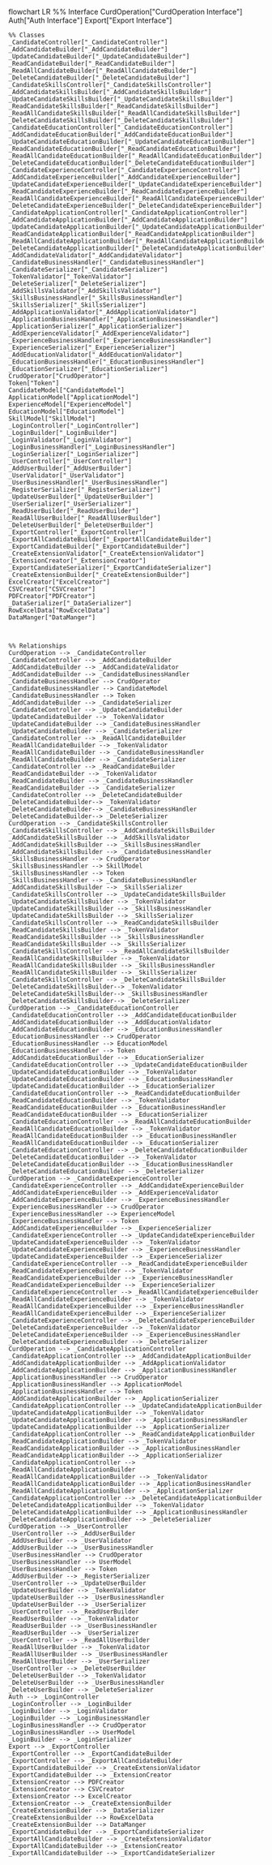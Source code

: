 flowchart LR
    %% Interface
    CurdOperation["CurdOperation Interface"]
    Auth["Auth Interface"]
    Export["Export Interface"]

    %% Classes
    _CandidateController["_CandidateController"]
    _AddCandidateBuilder["_AddCandidateBuilder"]
    _UpdateCandidateBuilder["_UpdateCandidateBuilder"]
    _ReadCandidateBuilder["_ReadCandidateBuilder"]
    _ReadAllCandidateBuilder["_ReadAllCandidateBuilder"]
    _DeleteCandidateBuilder["_DeleteCandidateBuilder"]
    _CandidateSkillsController["_CandidateSkillsController"]
    _AddCandidateSkillsBuilder["_AddCandidateSkillsBuilder"]
    _UpdateCandidateSkillsBuilder["_UpdateCandidateSkillsBuilder"]
    _ReadCandidateSkillsBuilder["_ReadCandidateSkillsBuilder"]
    _ReadAllCandidateSkillsBuilder["_ReadAllCandidateSkillsBuilder"]
    _DeleteCandidateSkillsBuilder["_DeleteCandidateSkillsBuilder"]
    _CandidateEducationController["_CandidateEducationController"]
    _AddCandidateEducationBuilder["_AddCandidateEducationBuilder"]
    _UpdateCandidateEducationBuilder["_UpdateCandidateEducationBuilder"]
    _ReadCandidateEducationBuilder["_ReadCandidateEducationBuilder"]
    _ReadAllCandidateEducationBuilder["_ReadAllCandidateEducationBuilder"]
    _DeleteCandidateEducationBuilder["_DeleteCandidateEducationBuilder"]
    _CandidateExperienceController["_CandidateExperienceController"]
    _AddCandidateExperienceBuilder["_AddCandidateExperienceBuilder"]
    _UpdateCandidateExperienceBuilder["_UpdateCandidateExperienceBuilder"]
    _ReadCandidateExperienceBuilder["_ReadCandidateExperienceBuilder"]
    _ReadAllCandidateExperienceBuilder["_ReadAllCandidateExperienceBuilder"]
    _DeleteCandidateExperienceBuilder["_DeleteCandidateExperienceBuilder"]
    _CandidateApplicationController["_CandidateApplicationController"]
    _AddCandidateApplicationBuilder["_AddCandidateApplicationBuilder"]
    _UpdateCandidateApplicationBuilder["_UpdateCandidateApplicationBuilder"]
    _ReadCandidateApplicationBuilder["_ReadCandidateApplicationBuilder"]
    _ReadAllCandidateApplicationBuilder["_ReadAllCandidateApplicationBuilder"]
    _DeleteCandidateApplicationBuilder["_DeleteCandidateApplicationBuilder"]
    _AddCandidateValidator["_AddCandidateValidator"]
    _CandidateBusinessHandler["_CandidateBusinessHandler"]
    _CandidateSerializer["_CandidateSerializer"]
    _TokenValidator["_TokenValidator"]
    _DeleteSerializer["_DeleteSerializer"]
    _AddSkillsValidator["_AddSkillsValidator"]
    _SkillsBusinessHandler["_SkillsBusinessHandler"]
    _SkillsSerializer["_SkillsSerializer"]
    _AddApplicationValidator["_AddApplicationValidator"]
    _ApplicationBusinessHandler["_ApplicationBusinessHandler"]
    _ApplicationSerializer["_ApplicationSerializer"]
    _AddExperienceValidator["_AddExperienceValidator"]
    _ExperienceBusinessHandler["_ExperienceBusinessHandler"]
    _ExperienceSerializer["_ExperienceSerializer"]
    _AddEducationValidator["_AddEducationValidator"]
    _EducationBusinessHandler["_EducationBusinessHandler"]
    _EducationSerializer["_EducationSerializer"]
    CrudOperator["CrudOperator"]
    Token["Token"]
    CandidateModel["CandidateModel"]
    ApplicationModel["ApplicationModel"]
    ExperienceModel["ExperienceModel"]
    EducationModel["EducationModel"]
    SkillModel["SkillModel"]
    _LoginController["_LoginController"]
    _LoginBuilder["_LoginBuilder"]
    _LoginValidator["_LoginValidator"]
    _LoginBusinessHandler["_LoginBusinessHandler"]
    _LoginSerializer["_LoginSerializer"]
    _UserController["_UserController"]
    _AddUserBuilder["_AddUserBuilder"]
    _UserValidator["_UserValidator"]
    _UserBusinessHandler["_UserBusinessHandler"]
    _RegisterSerializer["_RegisterSerializer"]
    _UpdateUserBuilder["_UpdateUserBuilder"]
    _UserSerializer["_UserSerializer"]
    _ReadUserBuilder["_ReadUserBuilder"]
    _ReadAllUserBuilder["_ReadAllUserBuilder"]
    _DeleteUserBuilder["_DeleteUserBuilder"]
    _ExportController["_ExportController"]
    _ExportAllCandidateBuilder["_ExportAllCandidateBuilder"]
    _ExportCandidateBuilder["_ExportCandidateBuilder"]
    _CreateExtensionValidator["_CreateExtensionValidator"]
    _ExtensionCreator["_ExtensionCreator"]
    _ExportCandidateSerializer["_ExportCandidateSerializer"]
    _CreateExtensionBuilder["_CreateExtensionBuilder"]
    ExcelCreator["ExcelCreator"]
    CSVCreator["CSVCreator"]
    PDFCreator["PDFCreator"]
    _DataSerializer["_DataSerializer"]
    RowExcelData["RowExcelData"]
    DataManger["DataManger"]

    
    
    %% Relationships
    CurdOperation --> _CandidateController
    _CandidateController --> _AddCandidateBuilder
    _AddCandidateBuilder --> _AddCandidateValidator
    _AddCandidateBuilder --> _CandidateBusinessHandler
    _CandidateBusinessHandler --> CrudOperator
    _CandidateBusinessHandler --> CandidateModel
    _CandidateBusinessHandler --> Token
    _AddCandidateBuilder --> _CandidateSerializer
    _CandidateController --> _UpdateCandidateBuilder
    _UpdateCandidateBuilder --> _TokenValidator
    _UpdateCandidateBuilder --> _CandidateBusinessHandler 
    _UpdateCandidateBuilder --> _CandidateSerializer
    _CandidateController --> _ReadAllCandidateBuilder
    _ReadAllCandidateBuilder --> _TokenValidator
    _ReadAllCandidateBuilder --> _CandidateBusinessHandler
    _ReadAllCandidateBuilder --> _CandidateSerializer
    _CandidateController --> _ReadCandidateBuilder
    _ReadCandidateBuilder --> _TokenValidator
    _ReadCandidateBuilder --> _CandidateBusinessHandler
    _ReadCandidateBuilder --> _CandidateSerializer
    _CandidateController --> _DeleteCandidateBuilder
    _DeleteCandidateBuilder--> _TokenValidator
    _DeleteCandidateBuilder--> _CandidateBusinessHandler
    _DeleteCandidateBuilder--> _DeleteSerializer
    CurdOperation --> _CandidateSkillsController
    _CandidateSkillsController --> _AddCandidateSkillsBuilder
    _AddCandidateSkillsBuilder --> _AddSkillsValidator
    _AddCandidateSkillsBuilder --> _SkillsBusinessHandler
    _AddCandidateSkillsBuilder --> _CandidateBusinessHandler
    _SkillsBusinessHandler --> CrudOperator
    _SkillsBusinessHandler --> SkillModel
    _SkillsBusinessHandler --> Token
    _SkillsBusinessHandler --> _CandidateBusinessHandler
    _AddCandidateSkillsBuilder --> _SkillsSerializer
    _CandidateSkillsController --> _UpdateCandidateSkillsBuilder
    _UpdateCandidateSkillsBuilder --> _TokenValidator
    _UpdateCandidateSkillsBuilder --> _SkillsBusinessHandler 
    _UpdateCandidateSkillsBuilder --> _SkillsSerializer
    _CandidateSkillsController --> _ReadCandidateSkillsBuilder
    _ReadCandidateSkillsBuilder --> _TokenValidator
    _ReadCandidateSkillsBuilder --> _SkillsBusinessHandler
    _ReadCandidateSkillsBuilder --> _SkillsSerializer
    _CandidateSkillsController --> _ReadAllCandidateSkillsBuilder
    _ReadAllCandidateSkillsBuilder --> _TokenValidator
    _ReadAllCandidateSkillsBuilder --> _SkillsBusinessHandler
    _ReadAllCandidateSkillsBuilder --> _SkillsSerializer
    _CandidateSkillsController --> _DeleteCandidateSkillsBuilder
    _DeleteCandidateSkillsBuilder--> _TokenValidator
    _DeleteCandidateSkillsBuilder--> _SkillsBusinessHandler
    _DeleteCandidateSkillsBuilder--> _DeleteSerializer
    CurdOperation --> _CandidateEducationController
    _CandidateEducationController --> _AddCandidateEducationBuilder
    _AddCandidateEducationBuilder --> _AddEducationValidator
    _AddCandidateEducationBuilder --> _EducationBusinessHandler
    _EducationBusinessHandler --> CrudOperator
    _EducationBusinessHandler --> EducationModel
    _EducationBusinessHandler --> Token
    _AddCandidateEducationBuilder --> _EducationSerializer
    _CandidateEducationController --> _UpdateCandidateEducationBuilder
    _UpdateCandidateEducationBuilder --> _TokenValidator
    _UpdateCandidateEducationBuilder --> _EducationBusinessHandler 
    _UpdateCandidateEducationBuilder --> _EducationSerializer
    _CandidateEducationController --> _ReadCandidateEducationBuilder
    _ReadCandidateEducationBuilder --> _TokenValidator
    _ReadCandidateEducationBuilder --> _EducationBusinessHandler
    _ReadCandidateEducationBuilder --> _EducationSerializer
    _CandidateEducationController --> _ReadAllCandidateEducationBuilder
    _ReadAllCandidateEducationBuilder --> _TokenValidator
    _ReadAllCandidateEducationBuilder --> _EducationBusinessHandler
    _ReadAllCandidateEducationBuilder --> _EducationSerializer
    _CandidateEducationController --> _DeleteCandidateEducationBuilder
    _DeleteCandidateEducationBuilder --> _TokenValidator
    _DeleteCandidateEducationBuilder --> _EducationBusinessHandler
    _DeleteCandidateEducationBuilder --> _DeleteSerializer
    CurdOperation --> _CandidateExperienceController
    _CandidateExperienceController --> _AddCandidateExperienceBuilder
    _AddCandidateExperienceBuilder --> _AddExperienceValidator
    _AddCandidateExperienceBuilder --> _ExperienceBusinessHandler
    _ExperienceBusinessHandler --> CrudOperator
    _ExperienceBusinessHandler --> ExperienceModel
    _ExperienceBusinessHandler --> Token
    _AddCandidateExperienceBuilder --> _ExperienceSerializer
    _CandidateExperienceController --> _UpdateCandidateExperienceBuilder
    _UpdateCandidateExperienceBuilder --> _TokenValidator
    _UpdateCandidateExperienceBuilder --> _ExperienceBusinessHandler 
    _UpdateCandidateExperienceBuilder --> _ExperienceSerializer
    _CandidateExperienceController --> _ReadCandidateExperienceBuilder
    _ReadCandidateExperienceBuilder --> _TokenValidator
    _ReadCandidateExperienceBuilder --> _ExperienceBusinessHandler
    _ReadCandidateExperienceBuilder --> _ExperienceSerializer
    _CandidateExperienceController --> _ReadAllCandidateExperienceBuilder
    _ReadAllCandidateExperienceBuilder --> _TokenValidator
    _ReadAllCandidateExperienceBuilder --> _ExperienceBusinessHandler
    _ReadAllCandidateExperienceBuilder --> _ExperienceSerializer
    _CandidateExperienceController --> _DeleteCandidateExperienceBuilder
    _DeleteCandidateExperienceBuilder --> _TokenValidator
    _DeleteCandidateExperienceBuilder --> _ExperienceBusinessHandler
    _DeleteCandidateExperienceBuilder --> _DeleteSerializer
    CurdOperation --> _CandidateApplicationController
    _CandidateApplicationController --> _AddCandidateApplicationBuilder
    _AddCandidateApplicationBuilder --> _AddApplicationValidator
    _AddCandidateApplicationBuilder --> _ApplicationBusinessHandler
    _ApplicationBusinessHandler --> CrudOperator
    _ApplicationBusinessHandler --> ApplicationModel
    _ApplicationBusinessHandler --> Token
    _AddCandidateApplicationBuilder --> _ApplicationSerializer
    _CandidateApplicationController --> _UpdateCandidateApplicationBuilder
    _UpdateCandidateApplicationBuilder --> _TokenValidator
    _UpdateCandidateApplicationBuilder --> _ApplicationBusinessHandler 
    _UpdateCandidateApplicationBuilder --> _ApplicationSerializer
    _CandidateApplicationController --> _ReadCandidateApplicationBuilder
    _ReadCandidateApplicationBuilder --> _TokenValidator
    _ReadCandidateApplicationBuilder --> _ApplicationBusinessHandler
    _ReadCandidateApplicationBuilder --> _ApplicationSerializer
    _CandidateApplicationController --> _ReadAllCandidateApplicationBuilder
    _ReadAllCandidateApplicationBuilder --> _TokenValidator
    _ReadAllCandidateApplicationBuilder --> _ApplicationBusinessHandler
    _ReadAllCandidateApplicationBuilder --> _ApplicationSerializer
    _CandidateApplicationController --> _DeleteCandidateApplicationBuilder
    _DeleteCandidateApplicationBuilder --> _TokenValidator
    _DeleteCandidateApplicationBuilder --> _ApplicationBusinessHandler
    _DeleteCandidateApplicationBuilder --> _DeleteSerializer
    CurdOperation --> _UserController
    _UserController --> _AddUserBuilder
    _AddUserBuilder --> _UserValidator
    _AddUserBuilder --> _UserBusinessHandler
    _UserBusinessHandler --> CrudOperator
    _UserBusinessHandler --> UserModel
    _UserBusinessHandler --> Token
    _AddUserBuilder --> _RegisterSerializer
    _UserController --> _UpdateUserBuilder
    _UpdateUserBuilder --> _TokenValidator
    _UpdateUserBuilder --> _UserBusinessHandler 
    _UpdateUserBuilder --> _UserSerializer
    _UserController --> _ReadUserBuilder
    _ReadUserBuilder --> _TokenValidator
    _ReadUserBuilder --> _UserBusinessHandler
    _ReadUserBuilder --> _UserSerializer
    _UserController --> _ReadAllUserBuilder
    _ReadAllUserBuilder --> _TokenValidator
    _ReadAllUserBuilder --> _UserBusinessHandler
    _ReadAllUserBuilder --> _UserSerializer
    _UserController --> _DeleteUserBuilder
    _DeleteUserBuilder --> _TokenValidator
    _DeleteUserBuilder --> _UserBusinessHandler
    _DeleteUserBuilder --> _DeleteSerializer
    Auth --> _LoginController
    _LoginController --> _LoginBuilder
    _LoginBuilder --> _LoginValidator
    _LoginBuilder --> _LoginBusinessHandler
    _LoginBusinessHandler --> CrudOperator
    _LoginBusinessHandler --> UserModel
    _LoginBuilder --> _LoginSerializer
    Export --> _ExportController
    _ExportController --> _ExportCandidateBuilder
    _ExportController --> _ExportAllCandidateBuilder
    _ExportCandidateBuilder --> _CreateExtensionValidator
    _ExportCandidateBuilder --> _ExtensionCreator
    _ExtensionCreator --> PDFCreator
    _ExtensionCreator --> CSVCreator
    _ExtensionCreator --> ExcelCreator
    _ExtensionCreator --> _CreateExtensionBuilder
    _CreateExtensionBuilder --> _DataSerializer
    _CreateExtensionBuilder --> RowExcelData
    _CreateExtensionBuilder --> DataManger
    _ExportCandidateBuilder --> _ExportCandidateSerializer
    _ExportAllCandidateBuilder --> _CreateExtensionValidator
    _ExportAllCandidateBuilder --> _ExtensionCreator
    _ExportAllCandidateBuilder --> _ExportCandidateSerializer
